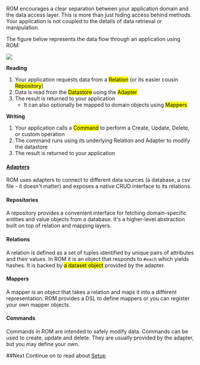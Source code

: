 ROM encourages a clear separation between your application domain and the data
access layer. This is more than just hiding access behind methods. Your
application is not coupled to the details of data retrieval or manipulation.

The figure below represents the data flow through an application using ROM:

<img src="/images/rom-design-overview.png"/>

**Reading**

1. Your application requests data from a <mark>Relation</mark> (or its easier cousin <mark>Repository</mark>)
1. Data is read from the <mark>Datastore</mark> using the <mark>Adapter</mark>
1. The result is returned to your application
   * It can also optionally be mapped to domain objects using <mark>Mappers</mark>
   
**Writing**

1. Your application calls a <mark>Command</mark> to perform a Create, Update, Delete, or custom operation
1. The command runs using its underlying Relation and Adapter to modify the datastore 
1. The result is returned to your application


#### [**Adapters**](/introduction/adapters)

ROM uses adapters to connect to different data sources (a database, a csv file -
it doesn't matter) and exposes a native CRUD interface to its relations.

#### Repositories

A repository provides a convenient interface for fetching domain-specific entities
and value objects from a database. It's a higher-level abstraction built on top
of relation and mapping layers.

#### Relations

A relation is defined as a set of tuples identified by unique pairs of attributes
and their values. In ROM it is an object that responds to `#each` which yields hashes. It
is backed by <mark>a dataset object</mark> provided by the adapter.

#### Mappers

A mapper is an object that takes a relation and maps it into a different representation.
ROM provides a DSL to define mappers or you can register your own mapper objects.

#### Commands

Commands in ROM are intended to safely modify data. Commands can be used to create,
update and delete. They are usually provided by the adapter, but you may define your own. 

##Next
Continue on to read about [Setup](/learn/basics/setup)

